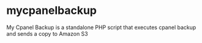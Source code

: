 # mycpanelbackup
My Cpanel Backup is a standalone PHP script that executes cpanel backup and sends a copy to Amazon  S3
